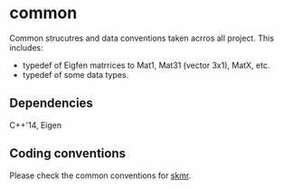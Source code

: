 # common
Common strucutres and data conventions taken acrros all project. This includes:
* typedef of Eigfen matrrices to Mat1, Mat31 (vector 3x1), MatX, etc.
* typedef of some data types.

## Dependencies
C++'14, Eigen



## Coding conventions
Please check the common conventions for [skmr](https://cdise-bitbucket.skoltech.ru/projects/MR/repos/skmr/browse).

